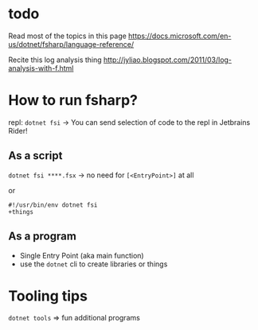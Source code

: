 # todo

Read most of the topics in this page https://docs.microsoft.com/en-us/dotnet/fsharp/language-reference/

Recite this log analysis thing
http://jyliao.blogspot.com/2011/03/log-analysis-with-f.html

# How to run fsharp?

repl: `dotnet fsi` -> You can send selection of code to the repl in Jetbrains Rider!

## As a script

`dotnet fsi ****.fsx` -> no need for `[<EntryPoint>]` at all

or
```
#!/usr/bin/env dotnet fsi
+things
```

## As a program

+ Single Entry Point (aka main function)
+ use the `dotnet` cli to create libraries or things

# Tooling tips

`dotnet tools` => fun additional programs

